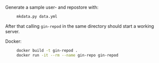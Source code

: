 
Generate a sample user- and repostore with:

```bash
     mkdata.py data.yml
```

After that calling `gin-repod` in the same directory should
start a working server.

Docker:
```bash
     docker build -t gin-repod .
     docker run -it --rm --name gin-repo gin-repod
```
